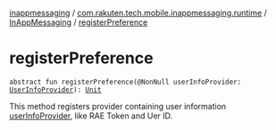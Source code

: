 [inappmessaging](../../index.md) / [com.rakuten.tech.mobile.inappmessaging.runtime](../index.md) / [InAppMessaging](index.md) / [registerPreference](./register-preference.md)

# registerPreference

`abstract fun registerPreference(@NonNull userInfoProvider: `[`UserInfoProvider`](../-user-info-provider/index.md)`): `[`Unit`](https://kotlinlang.org/api/latest/jvm/stdlib/kotlin/-unit/index.html)

This method registers provider containing user information [userInfoProvider](register-preference.md#com.rakuten.tech.mobile.inappmessaging.runtime.InAppMessaging$registerPreference(com.rakuten.tech.mobile.inappmessaging.runtime.UserInfoProvider)/userInfoProvider), like RAE Token and Uer ID.

